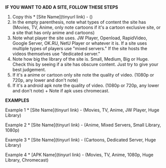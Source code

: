 **IF YOU WANT TO ADD A SITE, FOLLOW THESE STEPS**

1. Copy this * [Site Name](tinyurl link) - ()
2. In the empty parenthesis, note what types of content the site has (Movies, TV, Anime, only note cartoons if it's a cartoon exclusive site, or a site that has only anime and cartoons) 
3. Note what player the site uses. JW Player, Openload, RapidVideo, Google Server, OK.RU, NetU Player or whatever it is. If a site uses multiple types of players use "mixed servers." If the site hosts the videos themselves use "dedicated server." 
4. Note how big the library of the site is. Small, Medium, Big or Huge. Check this by seeing if a site has obscure content. Just try to give your best judgement. 
5. If it's a anime or cartoon only site note the quality of video. (1080p or 720p, any lower and don't note)
6. If it's a android apk note the quality of video. (1080p or 720p, any lower and don't note) + Note if apk uses chromecast.

**EXAMPLES**

Example 1 * [Site Name](tinyurl link) - (Movies, TV, Anime, JW Player, Huge Library)

Example 2 * [Site Name](tinyurl link) - (Anime, Mixed Servers, Small Library, 1080p)

Example 3 * [Site Name](tinyurl link) - (Cartoons, Dedicated Server, Huge Library)

Example 4 * [APK Name](tinyurl link) - (Movies, TV, Anime, 1080p, Huge Library, Chromecast)






